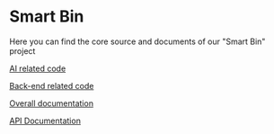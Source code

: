 # Smart Bin

Here you can find the core source and documents of our "Smart Bin" project

[AI related code](./ai)

[Back-end related code](./backend)

[Overall documentation](./doc)

[API Documentation](http://localhost:3000/documentation)
